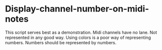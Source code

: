 # Display-channel-number-on-midi-notes
This script serves best as a demonstration. 
Midi channels have no lane. Not represented in any good way.
Using colors is a poor way of representing numbers. 
Numbers should be represented by numbers.
